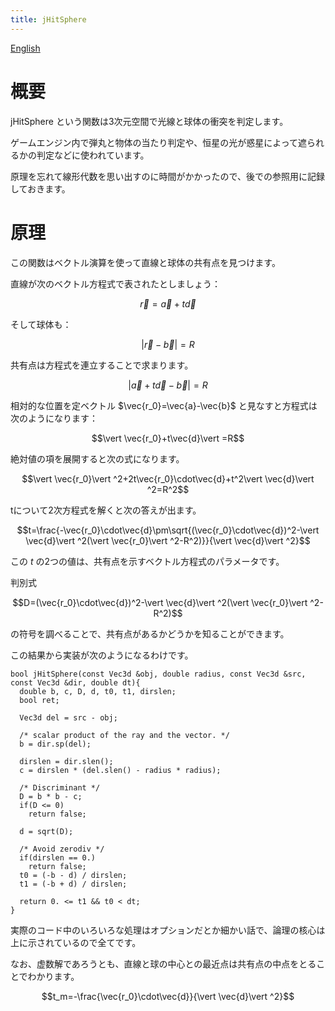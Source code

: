 ```yaml
---
title: jHitSphere
---
```


[English](jHitSphere.html)

# 概要

jHitSphere という関数は3次元空間で光線と球体の衝突を判定します。

ゲームエンジン内で弾丸と物体の当たり判定や、恒星の光が惑星によって遮られるかの判定などに使われています。

原理を忘れて線形代数を思い出すのに時間がかかったので、後での参照用に記録しておきます。

# 原理

この関数はベクトル演算を使って直線と球体の共有点を見つけます。

直線が次のベクトル方程式で表されたとしましょう：

$$\vec{r}=\vec{a}+t\vec{d}$$

そして球体も：

$$\vert \vec{r}-\vec{b}\vert =R$$

共有点は方程式を連立することで求まります。

$$\vert \vec{a}+t\vec{d}-\vec{b}\vert =R$$

相対的な位置を定ベクトル $\vec{r_0}=\vec{a}-\vec{b}$ と見なすと方程式は次のようになります：

$$\vert \vec{r_0}+t\vec{d}\vert =R$$

絶対値の項を展開すると次の式になります。

$$\vert \vec{r_0}\vert ^2+2t\vec{r_0}\cdot\vec{d}+t^2\vert \vec{d}\vert ^2=R^2$$

tについて2次方程式を解くと次の答えが出ます。

$$t=\frac{-\vec{r_0}\cdot\vec{d}\pm\sqrt{(\vec{r_0}\cdot\vec{d})^2-\vert \vec{d}\vert ^2(\vert \vec{r_0}\vert ^2-R^2)}}{\vert \vec{d}\vert ^2}$$

この $t$ の2つの値は、共有点を示すベクトル方程式のパラメータです。

判別式

$$D=(\vec{r_0}\cdot\vec{d})^2-\vert \vec{d}\vert ^2(\vert \vec{r_0}\vert ^2-R^2)$$

の符号を調べることで、共有点があるかどうかを知ることができます。

この結果から実装が次のようになるわけです。

    bool jHitSphere(const Vec3d &obj, double radius, const Vec3d &src, const Vec3d &dir, double dt){
      double b, c, D, d, t0, t1, dirslen;
      bool ret;

      Vec3d del = src - obj;

      /* scalar product of the ray and the vector. */
      b = dir.sp(del);

      dirslen = dir.slen();
      c = dirslen * (del.slen() - radius * radius);

      /* Discriminant */
      D = b * b - c;
      if(D <= 0)
        return false;

      d = sqrt(D);

      /* Avoid zerodiv */
      if(dirslen == 0.)
        return false;
      t0 = (-b - d) / dirslen;
      t1 = (-b + d) / dirslen;

      return 0. <= t1 && t0 < dt;
    }

実際のコード中のいろいろな処理はオプションだとか細かい話で、論理の核心は上に示されているので全てです。

なお、虚数解であろうとも、直線と球の中心との最近点は共有点の中点をとることでわかります。

$$t_m=-\frac{\vec{r_0}\cdot\vec{d}}{\vert \vec{d}\vert ^2}$$
